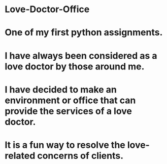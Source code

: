 # Love-Doctor-Office

# One of my first python assignments. 
# I have always been considered as a love doctor by those around me.
# I have decided to make an environment or office that can provide the services of a love doctor.
# It is a fun way to resolve the love-related concerns of clients.

